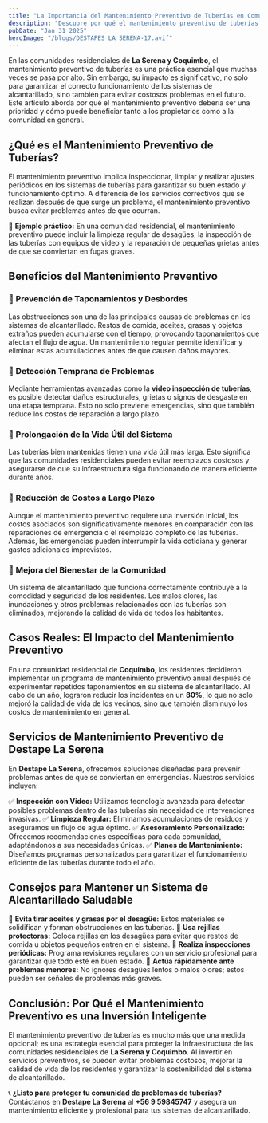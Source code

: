 ```yaml
---
title: "La Importancia del Mantenimiento Preventivo de Tuberías en Comunidades Residenciales de La Serena"
description: "Descubre por qué el mantenimiento preventivo de tuberías es esencial para comunidades residenciales en La Serena y Coquimbo."
pubDate: "Jan 31 2025"
heroImage: "/blogs/DESTAPES LA SERENA-17.avif"
---
```


En las comunidades residenciales de **La Serena y Coquimbo**, el mantenimiento preventivo de tuberías es una práctica esencial que muchas veces se pasa por alto. Sin embargo, su impacto es significativo, no solo para garantizar el correcto funcionamiento de los sistemas de alcantarillado, sino también para evitar costosos problemas en el futuro. Este artículo aborda por qué el mantenimiento preventivo debería ser una prioridad y cómo puede beneficiar tanto a los propietarios como a la comunidad en general.

## ¿Qué es el Mantenimiento Preventivo de Tuberías?

El mantenimiento preventivo implica inspeccionar, limpiar y realizar ajustes periódicos en los sistemas de tuberías para garantizar su buen estado y funcionamiento óptimo. A diferencia de los servicios correctivos que se realizan después de que surge un problema, el mantenimiento preventivo busca evitar problemas antes de que ocurran.

📌 **Ejemplo práctico:**
En una comunidad residencial, el mantenimiento preventivo puede incluir la limpieza regular de desagües, la inspección de las tuberías con equipos de video y la reparación de pequeñas grietas antes de que se conviertan en fugas graves.

## Beneficios del Mantenimiento Preventivo

### 🔹 Prevención de Taponamientos y Desbordes

Las obstrucciones son una de las principales causas de problemas en los sistemas de alcantarillado. Restos de comida, aceites, grasas y objetos extraños pueden acumularse con el tiempo, provocando taponamientos que afectan el flujo de agua. Un mantenimiento regular permite identificar y eliminar estas acumulaciones antes de que causen daños mayores.

### 🔹 Detección Temprana de Problemas

Mediante herramientas avanzadas como la **video inspección de tuberías**, es posible detectar daños estructurales, grietas o signos de desgaste en una etapa temprana. Esto no solo previene emergencias, sino que también reduce los costos de reparación a largo plazo.

### 🔹 Prolongación de la Vida Útil del Sistema

Las tuberías bien mantenidas tienen una vida útil más larga. Esto significa que las comunidades residenciales pueden evitar reemplazos costosos y asegurarse de que su infraestructura siga funcionando de manera eficiente durante años.

### 🔹 Reducción de Costos a Largo Plazo

Aunque el mantenimiento preventivo requiere una inversión inicial, los costos asociados son significativamente menores en comparación con las reparaciones de emergencia o el reemplazo completo de las tuberías. Además, las emergencias pueden interrumpir la vida cotidiana y generar gastos adicionales imprevistos.

### 🔹 Mejora del Bienestar de la Comunidad

Un sistema de alcantarillado que funciona correctamente contribuye a la comodidad y seguridad de los residentes. Los malos olores, las inundaciones y otros problemas relacionados con las tuberías son eliminados, mejorando la calidad de vida de todos los habitantes.

## Casos Reales: El Impacto del Mantenimiento Preventivo

En una comunidad residencial de **Coquimbo**, los residentes decidieron implementar un programa de mantenimiento preventivo anual después de experimentar repetidos taponamientos en su sistema de alcantarillado. Al cabo de un año, lograron reducir los incidentes en un **80%**, lo que no solo mejoró la calidad de vida de los vecinos, sino que también disminuyó los costos de mantenimiento en general.

## Servicios de Mantenimiento Preventivo de Destape La Serena

En **Destape La Serena**, ofrecemos soluciones diseñadas para prevenir problemas antes de que se conviertan en emergencias. Nuestros servicios incluyen:

✅ **Inspección con Video:** Utilizamos tecnología avanzada para detectar posibles problemas dentro de las tuberías sin necesidad de intervenciones invasivas.
✅ **Limpieza Regular:** Eliminamos acumulaciones de residuos y aseguramos un flujo de agua óptimo.
✅ **Asesoramiento Personalizado:** Ofrecemos recomendaciones específicas para cada comunidad, adaptándonos a sus necesidades únicas.
✅ **Planes de Mantenimiento:** Diseñamos programas personalizados para garantizar el funcionamiento eficiente de las tuberías durante todo el año.

## Consejos para Mantener un Sistema de Alcantarillado Saludable

🔹 **Evita tirar aceites y grasas por el desagüe:** Estos materiales se solidifican y forman obstrucciones en las tuberías.
🔹 **Usa rejillas protectoras:** Coloca rejillas en los desagües para evitar que restos de comida u objetos pequeños entren en el sistema.
🔹 **Realiza inspecciones periódicas:** Programa revisiones regulares con un servicio profesional para garantizar que todo esté en buen estado.
🔹 **Actúa rápidamente ante problemas menores:** No ignores desagües lentos o malos olores; estos pueden ser señales de problemas más graves.

## Conclusión: Por Qué el Mantenimiento Preventivo es una Inversión Inteligente

El mantenimiento preventivo de tuberías es mucho más que una medida opcional; es una estrategia esencial para proteger la infraestructura de las comunidades residenciales de **La Serena y Coquimbo**. Al invertir en servicios preventivos, se pueden evitar problemas costosos, mejorar la calidad de vida de los residentes y garantizar la sostenibilidad del sistema de alcantarillado.

📞 **¿Listo para proteger tu comunidad de problemas de tuberías?** Contáctanos en **Destape La Serena** al **+56 9 59845747** y asegura un mantenimiento eficiente y profesional para tus sistemas de alcantarillado.
